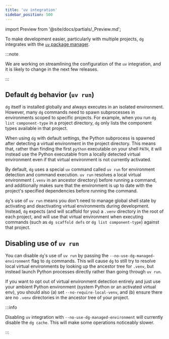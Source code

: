 ```yaml
---
title: 'uv integration'
sidebar_position: 500
---
```


import Preview from '@site/docs/partials/\_Preview.md';

<Preview />

To make development easier, particularly with multiple projects, `dg` integrates with the [`uv` package manager](https://docs.astral.sh/uv/).

:::note

We are working on streamlining the configuration of the `uv` integration, and it
is likely to change in the next few releases.

:::

## Default `dg` behavior (`uv run`)

`dg` itself is installed globally and always executes in an isolated environment. However, many `dg` commands need to spawn subprocesses in environments scoped to specific projects. For example, when you run `dg list component-type` in a project directory, `dg` only lists the component types available in that project.

When using `dg` with default settings, the Python subprocess is spawned after detecting a virtual environment in the project directory. This means that, rather than finding the first `python` executable on your shell `PATH`, it will instead use the Python executable from a locally detected virtual environment even if that virtual environment is not currently activated.

By default, `dg` uses a special `uv` command called `uv run` for environment detection and command execution. `uv run` resolves a local virtual environment (`.venv` in an ancestor directory) before running a command, and additionally makes sure that the environment is up to date with the project's specified dependencies before running the command.

`dg`'s use of `uv run` means you don't need to manage global shell state by activating and deactivating virtual environments during development. Instead, `dg` expects (and will scaffold for you) a `.venv` directory in the root of each project, and will use that virtual environment when executing commands (such as `dg scaffold defs` or `dg list component-type`) against that project.

## Disabling use of `uv run`

You can disable `dg`'s use of `uv run` by passing the `--no-use-dg-managed-environment` flag to `dg` commands. This will cause `dg` to still try to resolve local virtual environments by looking up the ancestor tree for `.venv`, but instead launch Python processes directly rather than going through `uv run`.

If you want to opt out of virtual environment detection entirely and just use your ambient Python environment (system Python or an activated virtual env), you should also (a) set `--no-require-local-venv`, and (b) ensure there are no `.venv` directories in
the ancestor tree of your project.

:::info

Disabling `uv` integration with `--no-use-dg-managed-environment` will
currently disable the `dg cache`. This will make some operations noticeably slower.

:::

